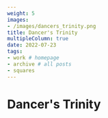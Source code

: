 ```yaml
---
weight: 5
images:
- /images/dancers_trinity.png
title: Dancer's Trinity
multipleColumn: true
date: 2022-07-23
tags:
- work # homepage
- archive # all posts
- squares
---
```


# Dancer's Trinity